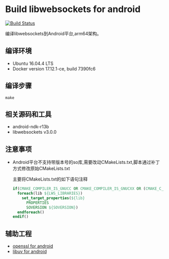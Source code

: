 # Build libwebsockets for android

[![Build Status](https://travis-ci.org/alvisisme/android-libwebsockets.svg?branch=master)](https://travis-ci.org/alvisisme/android-libwebsockets)

编译libwebsockets到Android平台,arm64架构。

## 编译环境

* Ubuntu 16.04.4 LTS
* Docker version 17.12.1-ce, build 7390fc6

## 编译步骤

  ```shell
  make
  ```

## 相关源码和工具

* android-ndk-r13b
* libwebsockets v3.0.0

## 注意事项

* Android平台不支持带版本号的so库,需要改动CMakeLists.txt,脚本通过补丁方式修改原始CMakeLists.txt

  主要将CMakeLists.txt的如下语句注释

  ```CMake
  if(CMAKE_COMPILER_IS_GNUCC OR CMAKE_COMPILER_IS_GNUCXX OR (CMAKE_C_COMPILER_ID MATCHES "Clang") OR (CMAKE_CXX_COMPILER_ID MATCHES "Clang"))
    foreach(lib ${LWS_LIBRARIES})
      set_target_properties(${lib}
        PROPERTIES
        SOVERSION ${SOVERSION})
    endforeach()
  endif()
  ```

## 辅助工程

* [openssl for android](https://github.com/alvisisme/android-openssl)
* [libuv for android](https://github.com/alvisisme/android-libuv)
